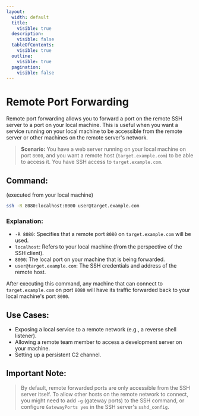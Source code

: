 ```yaml
---
layout:
  width: default
  title:
    visible: true
  description:
    visible: false
  tableOfContents:
    visible: true
  outline:
    visible: true
  pagination:
    visible: false
---
```


# Remote Port Forwarding

Remote port forwarding allows you to forward a port on the remote SSH server to a port on your local machine. This is useful when you want a service running on your local machine to be accessible from the remote server or other machines on the remote server's network.

> **Scenario:** You have a web server running on your local machine on port `8000`, and you want a remote host (`target.example.com`) to be able to access it. You have SSH access to `target.example.com`.

## Command:

(executed from your local machine)

```bash
ssh -R 8080:localhost:8000 user@target.example.com
```

### Explanation:

* `-R 8080`: Specifies that a remote port `8080` on `target.example.com` will be used.
* `localhost`: Refers to your local machine (from the perspective of the SSH client).
* `8000`: The local port on your machine that is being forwarded.
* `user@target.example.com`: The SSH credentials and address of the remote host.

After executing this command, any machine that can connect to `target.example.com` on port `8080` will have its traffic forwarded back to your local machine's port `8000`.

## Use Cases:

* Exposing a local service to a remote network (e.g., a reverse shell listener).
* Allowing a remote team member to access a development server on your machine.
* Setting up a persistent C2 channel.

## Important Note:

> By default, remote forwarded ports are only accessible from the SSH server itself. To allow other hosts on the remote network to connect, you might need to add `-g` (gateway ports) to the SSH command, or configure `GatewayPorts yes` in the SSH server's `sshd_config`.
